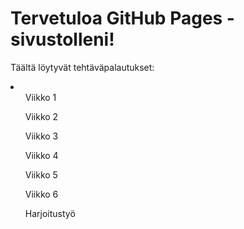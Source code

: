 
<body>
    <h1>Tervetuloa GitHub Pages -sivustolleni!</h1>
    <p class="container">Täältä löytyvät tehtäväpalautukset:</p>
    <li>
        <ul>Viikko 1</ul>
        <ul>Viikko 2</ul>
        <ul>Viikko 3</ul>
        <ul>Viikko 4</ul>
        <ul>Viikko 5</ul>
        <ul>Viikko 6</ul>
        <ul>Harjoitustyö</ul>
    </li>

</body>
